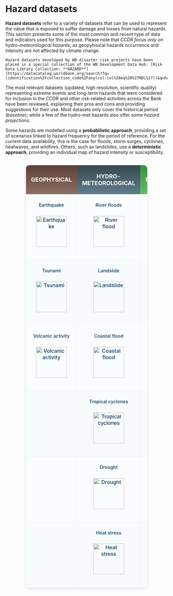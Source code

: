 # Hazard datasets

**Hazard datasets** refer to a variety of datasets that can be used to represent the value that is exposed to suffer damage and losses from natural hazards. This section presents some of the most common and recent type of data and indicators used for this purpose. Please note that _CCDR focus only on hydro-meteorological hazards_, as geopyhisical hazards occurrence and intensity are not affected by climate change.

```{seealso}
Hazard datasets developed by WB disaster risk projects have been placed in a special collection of the WB Development Data Hub: [Risk Data Library Collection: **HAZARD**](https://datacatalog.worldbank.org/search?fq=(identification%2Fcollection_code%2Fany(col:col%20eq%20%27RDL%27))&q=hazard).
```

The most relevant datasets (updated, high resolution, scientific quality) representing extreme events and long-term hazards that were considered for inclusion in the CCDR and other risk-related activities across the Bank have been reviewed, explaining their pros and cons and providing suggestions for their use. Most datasets only cover the historical period (*baseline*); while a few of the hydro-met hazards also offer some *hazard projections*.

Some hazards are modelled using a **probabilistic approach**, providing a set of scenarios linked to hazard frequency for the period of reference. For the current data availability, this is the case for floods, storm surges, cyclones, heatwaves, and wildfires.
Others, such as landslides, use a **deterministic approach**, providing an individual map of hazard intensity or susceptibility.

<style>
.hazard-table {
  width: 75%;
  margin: 2rem auto;
  border-collapse: collapse;
  box-shadow: 0 4px 12px rgba(0,0,0,0.1);
  border-radius: 12px;
  overflow: hidden;
  background: white;
}

.hazard-table th,
.hazard-table td {
  width: 33.33%;
}

.hazard-table th {
  color: white;
  padding: 1.5rem 1rem;
  text-align: center;
  font-size: 1.1rem;
  font-weight: 600;
  border: none;
}

.hazard-table th:nth-child(1) {
  background: linear-gradient(to bottom, #5d4037 0%, #8d6e63 100%);
}

.hazard-table th:nth-child(2) {
  background: linear-gradient(to bottom, #37474f 0%, #607d8b 100%);
}

.hazard-table th:nth-child(3) {
  background: linear-gradient(to bottom, #388e3c 0%, #66bb6a 100%);
}

.hazard-table th a {
  color: white;
  text-decoration: none;
  font-weight: 600;
}

.hazard-table th a:hover {
  text-decoration: underline;
}

.hazard-table td {
  padding: 1.5rem 1rem;
  text-align: center;
  vertical-align: middle;
  border: 1px solid #e8f4f8;
  background-color: #fafcfd;
  height: 120px;
}

.hazard-table tr:nth-child(even) td {
  background-color: #f8fbfc;
}

.hazard-item {
  display: flex;
  flex-direction: column;
  align-items: center;
  gap: 0.5rem;
  height: 100%;
  justify-content: center;
}

.hazard-item a {
  color: #0b3860;
  text-decoration: none;
  font-weight: 500;
  display: flex;
  flex-direction: column;
  align-items: center;
  gap: 0.5rem;
  transition: all 0.2s ease;
}

.hazard-item a:hover {
  color: #fe5f86;
  transform: translateY(-2px);
}

.hazard-item img {
  width: 96px;
  height: 96px;
  object-fit: contain;
}

.hazard-text {
  font-size: 0.9rem;
  line-height: 1.3;
  text-align: center;
}

@media (max-width: 768px) {
  .hazard-table {
    width: 95%;
    font-size: 0.8rem;
  }
  
  .hazard-table th, 
  .hazard-table td {
    padding: 1rem 0.5rem;
  }
  
  .hazard-item img {
    width: 80px;
    height: 80px;
  }
}
</style>

<table class="hazard-table">
<thead>
<tr>
<th><a href="hzd_gp-data.md"><strong>GEOPHYSICAL</strong></a></th>
<th><a href="hzd_hm-data.md"><strong>HYDRO-METEOROLOGICAL</strong></a></th>
<th><a href="hzd_env-data.md"><strong>ENVIRONMENTAL</strong></a></th>
</tr>
</thead>
<tbody>
<tr>
<td>
<div class="hazard-item">
<a href="hzd_gp_eq">
<div class="hazard-text">Earthquake</div>

![Earthquake](images/hzd_icons/earthquake.png)

</a>
</div>
</td>
<td>
<div class="hazard-item">
<a href="hzd_hm_fl">
<div class="hazard-text">River floods</div>

![River flood](images/hzd_icons/flood.png)

</a>
</div>
</td>
<td>
<div class="hazard-item">
<a href="hzd_env_ap">
<div class="hazard-text">Air pollution</div>

![Air pollution](images/hzd_icons/air-pollution.png)

</a>
</div>
</td>
</tr>
<tr>
<td>
<div class="hazard-item">
<a href="hzd_gp_ts">
<div class="hazard-text">Tsunami</div>

![Tsunami](images/hzd_icons/tsunami.png)

</a>
</div>
</td>
<td>
<div class="hazard-item">
<a href="hzd_hm_ls">
<div class="hazard-text">Landslide</div>

![Landslide](images/hzd_icons/landslide.png)

</a>
</div>
</td>
<td></td>
</tr>
<tr>
<td>
<div class="hazard-item">
<a href="hzd_gp_vo">
<div class="hazard-text">Volcanic activity</div>

![Volcanic activity](images/hzd_icons/volcano.png)

</a>
</div>
</td>
<td>
<div class="hazard-item">
<a href="hzd_hm_ss">
<div class="hazard-text">Coastal flood</div>

![Coastal flood](images/hzd_icons/storm-surge.png)

</a>
</div>
</td>
<td></td>
</tr>
<tr>
<td></td>
<td>
<div class="hazard-item">
<a href="hzd_hm_tc">
<div class="hazard-text">Tropical cyclones</div>

![Tropical cyclones](images/hzd_icons/wind.png)

</a>
</div>
</td>
<td></td>
</tr>
<tr>
<td></td>
<td>
<div class="hazard-item">
<a href="hzd_hm_dr">
<div class="hazard-text">Drought</div>

![Drought](images/hzd_icons/drought.png)

</a>
</div>
</td>
<td></td>
</tr>
<tr>
<td></td>
<td>
<div class="hazard-item">
<a href="hzd_hm_hs">
<div class="hazard-text">Heat stress</div>

![Heat stress](images/hzd_icons/heat-wave.png)

</a>
</div>
</td>
<td></td>
</tr>
</tbody>
</table>